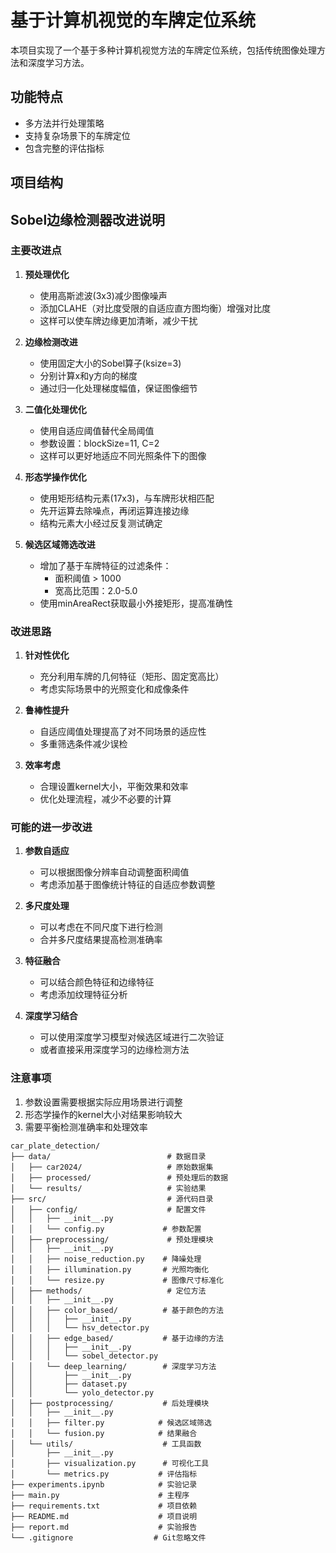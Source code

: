 # 基于计算机视觉的车牌定位系统

本项目实现了一个基于多种计算机视觉方法的车牌定位系统，包括传统图像处理方法和深度学习方法。

## 功能特点

- 多方法并行处理策略
- 支持复杂场景下的车牌定位
- 包含完整的评估指标

## 项目结构 

## Sobel边缘检测器改进说明

### 主要改进点
1. **预处理优化**
   - 使用高斯滤波(3x3)减少图像噪声
   - 添加CLAHE（对比度受限的自适应直方图均衡）增强对比度
   - 这样可以使车牌边缘更加清晰，减少干扰

2. **边缘检测改进**
   - 使用固定大小的Sobel算子(ksize=3)
   - 分别计算x和y方向的梯度
   - 通过归一化处理梯度幅值，保证图像细节

3. **二值化处理优化**
   - 使用自适应阈值替代全局阈值
   - 参数设置：blockSize=11, C=2
   - 这样可以更好地适应不同光照条件下的图像

4. **形态学操作优化**
   - 使用矩形结构元素(17x3)，与车牌形状相匹配
   - 先开运算去除噪点，再闭运算连接边缘
   - 结构元素大小经过反复测试确定

5. **候选区域筛选改进**
   - 增加了基于车牌特征的过滤条件：
     * 面积阈值 > 1000
     * 宽高比范围：2.0-5.0
   - 使用minAreaRect获取最小外接矩形，提高准确性

### 改进思路
1. **针对性优化**
   - 充分利用车牌的几何特征（矩形、固定宽高比）
   - 考虑实际场景中的光照变化和成像条件

2. **鲁棒性提升**
   - 自适应阈值处理提高了对不同场景的适应性
   - 多重筛选条件减少误检

3. **效率考虑**
   - 合理设置kernel大小，平衡效果和效率
   - 优化处理流程，减少不必要的计算

### 可能的进一步改进
1. **参数自适应**
   - 可以根据图像分辨率自动调整面积阈值
   - 考虑添加基于图像统计特征的自适应参数调整

2. **多尺度处理**
   - 可以考虑在不同尺度下进行检测
   - 合并多尺度结果提高检测准确率

3. **特征融合**
   - 可以结合颜色特征和边缘特征
   - 考虑添加纹理特征分析

4. **深度学习结合**
   - 可以使用深度学习模型对候选区域进行二次验证
   - 或者直接采用深度学习的边缘检测方法

### 注意事项
1. 参数设置需要根据实际应用场景进行调整
2. 形态学操作的kernel大小对结果影响较大
3. 需要平衡检测准确率和处理效率
```
car_plate_detection/
├── data/                          # 数据目录
│   ├── car2024/                   # 原始数据集
│   ├── processed/                 # 预处理后的数据
│   └── results/                   # 实验结果
├── src/                           # 源代码目录
│   ├── config/                    # 配置文件
│   │   ├── __init__.py
│   │   └── config.py             # 参数配置
│   ├── preprocessing/             # 预处理模块
│   │   ├── __init__.py
│   │   ├── noise_reduction.py    # 降噪处理
│   │   ├── illumination.py       # 光照均衡化
│   │   └── resize.py             # 图像尺寸标准化
│   ├── methods/                   # 定位方法
│   │   ├── __init__.py
│   │   ├── color_based/          # 基于颜色的方法
│   │   │   ├── __init__.py
│   │   │   └── hsv_detector.py
│   │   ├── edge_based/           # 基于边缘的方法
│   │   │   ├── __init__.py
│   │   │   └── sobel_detector.py
│   │   └── deep_learning/        # 深度学习方法
│   │       ├── __init__.py
│   │       ├── dataset.py
│   │       └── yolo_detector.py
│   ├── postprocessing/           # 后处理模块
│   │   ├── __init__.py
│   │   ├── filter.py            # 候选区域筛选
│   │   └── fusion.py            # 结果融合
│   └── utils/                    # 工具函数
│       ├── __init__.py
│       ├── visualization.py      # 可视化工具
│       └── metrics.py           # 评估指标
├── experiments.ipynb            # 实验记录
├── main.py                      # 主程序
├── requirements.txt             # 项目依赖
├── README.md                    # 项目说明
├── report.md                    # 实验报告
└── .gitignore                  # Git忽略文件
```